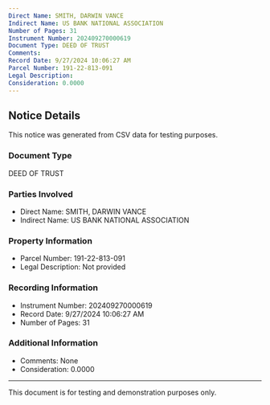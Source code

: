```yaml
---
Direct Name: SMITH, DARWIN VANCE
Indirect Name: US BANK NATIONAL ASSOCIATION
Number of Pages: 31
Instrument Number: 202409270000619
Document Type: DEED OF TRUST
Comments: 
Record Date: 9/27/2024 10:06:27 AM
Parcel Number: 191-22-813-091
Legal Description: 
Consideration: 0.0000
---
```


## Notice Details

This notice was generated from CSV data for testing purposes.

### Document Type
DEED OF TRUST

### Parties Involved
- Direct Name: SMITH, DARWIN VANCE
- Indirect Name: US BANK NATIONAL ASSOCIATION

### Property Information
- Parcel Number: 191-22-813-091
- Legal Description: Not provided

### Recording Information
- Instrument Number: 202409270000619
- Record Date: 9/27/2024 10:06:27 AM
- Number of Pages: 31

### Additional Information
- Comments: None
- Consideration: 0.0000

---

This document is for testing and demonstration purposes only.
